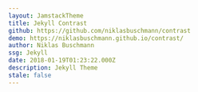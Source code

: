 ```yaml
---
layout: JamstackTheme
title: Jekyll Contrast
github: https://github.com/niklasbuschmann/contrast
demo: https://niklasbuschmann.github.io/contrast/
author: Niklas Buschmann
ssg: Jekyll
date: 2018-01-19T01:23:22.000Z
description: Jekyll Theme
stale: false
---
```

